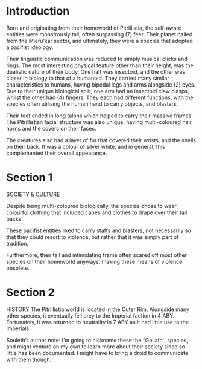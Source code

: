 # Introduction

Born and originating from their homeworld of Pitrillistia, the self-aware entities were monstrously tall, often surpassing (7) feet.
Their planet hailed from the Mieru’kar sector, and ultimately, they were a species that adopted a pacifist ideology.

Their linguistic communication was reduced to simply musical clicks and rings.
The most interesting physical feature other than their height, was the dualistic nature of their body.
One half was insectoid, and the other was closer in biology to that of a humanoid.
They carried many similar characteristics to humans, having bipedal legs and arms alongside (2) eyes.
Due to their unique biological split, one arm had an insectoid claw clasps, whilst the other had (4) fingers.
They each had different functions, with the species often utilising the human hand to carry objects, and blasters.

Their feet ended in long talons which helped to carry their massive frames.
The Pitrillistian facial structure was also unique, having multi-coloured hair, horns and the covers on their faces.

The creatures also had a layer of fur that covered their wrists, and the shells on their back.
It was a colour of silver white, and in general, this complemented their overall appearance.

# Section 1

SOCIETY & CULTURE

Despite being multi-coloured biologically, the species chose to wear colourful clothing that included capes and clothes to drape over their tall backs.

These pacifist entities liked to carry staffs and blasters, not necessarily so that they could resort to violence, but rather that it was simply part of tradition.

Furthermore, their tall and intimidating frame often scared off most other species on their homeworld anyways, making these means of violence obsolete.

# Section 2

HISTORY
The Pitrillistia world is located in the Outer Rim.
Alongside many other species, it eventually fell prey to the Imperial faction in 4 ABY.
Fortunately, it was returned to neutrality in 7 ABY as it had little use to the Imperials.

Souleth’s author note: I’m going to nickname these the “Goliath'' species, and might venture on my own to learn more about their society since so little has been documented.
I might have to bring a droid to communicate with them though.
